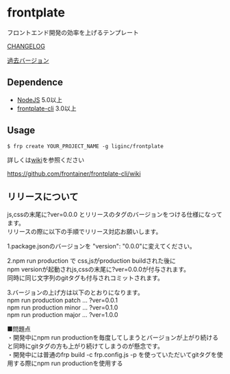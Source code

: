 # frontplate

フロントエンド開発の効率を上げるテンプレート

[CHANGELOG](https://github.com/frontainer/frontplate/blob/master/CHANGELOG.md)

[過去バージョン](https://github.com/frontainer/frontplate/releases)

## Dependence

* [NodeJS](https://nodejs.org/) 5.0以上
* [frontplate-cli](https://www.npmjs.com/package/frontplate-cli) 3.0以上

## Usage

`$ frp create YOUR_PROJECT_NAME -g liginc/frontplate`

詳しくは[wiki](https://github.com/frontainer/frontplate-cli/wiki)を参照ください

https://github.com/frontainer/frontplate-cli/wiki

## リリースについて  
  
js,cssの末尾に?ver=0.0.0 とリリースのタグのバージョンをつける仕様になってます。  
リリースの際に以下の手順でリリース対応お願いします。  
  
1.package.jsonのバージョンを "version": "0.0.0"に変えてください。  
  
2.npm run production で css,jsがproduction buildされた後に  
  npm versionが起動されjs,cssの末尾に?ver=0.0.0が付与されます。  
  同時に同じ文字列のgitタグも付与されコミットされます。  
  
3.バージョンの上げ方は以下のとおりになります。  
npm run production patch … ?ver=0.0.1  
npm run production minor … ?ver=0.1.0  
npm run production major … ?ver=1.0.0  
  
■問題点  
・開発中にnpm run productionを毎度してしまうとバージョンが上がり続けると同時にgitタグの方も上がり続けてしまうのが懸念です。  
・開発中には普通のfrp build -c frp.config.js -p を使っていただいてgitタグを使用する際にnpm run productionを使用する  

